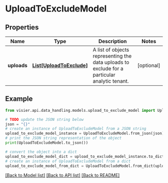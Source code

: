 # UploadToExcludeModel


## Properties

Name | Type | Description | Notes
------------ | ------------- | ------------- | -------------
**uploads** | [**List[UploadToExclude]**](UploadToExclude.md) | A list of objects representing the data uploads to exclude for a particular analytic tenant. | [optional] 

## Example

```python
from visier.api.data_handling.models.upload_to_exclude_model import UploadToExcludeModel

# TODO update the JSON string below
json = "{}"
# create an instance of UploadToExcludeModel from a JSON string
upload_to_exclude_model_instance = UploadToExcludeModel.from_json(json)
# print the JSON string representation of the object
print(UploadToExcludeModel.to_json())

# convert the object into a dict
upload_to_exclude_model_dict = upload_to_exclude_model_instance.to_dict()
# create an instance of UploadToExcludeModel from a dict
upload_to_exclude_model_from_dict = UploadToExcludeModel.from_dict(upload_to_exclude_model_dict)
```
[[Back to Model list]](../README.md#documentation-for-models) [[Back to API list]](../README.md#documentation-for-api-endpoints) [[Back to README]](../README.md)


